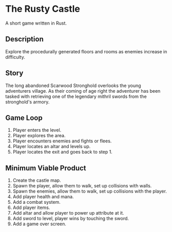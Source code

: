 # The Rusty Castle

A short game written in Rust.

## Description

Explore the procedurally generated floors and rooms as enemies increase in difficulty.

## Story

The long abandoned Scarwood Stronghold overlooks the young adventurers village. As their coming of age right the adventurer has been tasked with retrieving one of the legendary mithril swords from the stronghold's armory. 

## Game Loop

1. Player enters the level.
2. Player explores the area.
3. Player encounters enemies and fights or flees.
4. Player locates an altar and levels up.
5. Player locates the exit and goes back to step 1.

## Minimum Viable Product

1. Create the castle map.
2. Spawn the player, allow them to walk, set up collisions with walls.
3. Spawn the enemies, allow them to walk, set up collisions with the player.
4. Add player health and mana.
5. Add a combat system. 
6. Add player items.
7. Add altar and allow player to power up attribute at it.
8. Add sword to level, player wins by touching the sword.
9. Add a game over screen.